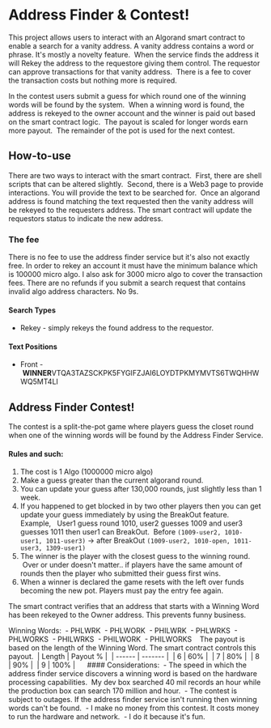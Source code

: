 # Address Finder & Contest!

This project allows users to interact with an Algorand smart contract to enable a search for a vanity address. A vanity address contains a word or phrase. It's mostly a novelty feature.  When the service finds the address it will Rekey the address to the requestore giving them control. The requestor can approve transactions for that vanity address.  There is a fee to cover the transaction costs but nothing more is required.  

In the contest users submit a guess for which round one of the winning words will be found by the system.  When a winning word is found, the address is rekeyed to the owner account and the winner is paid out based on the smart contract logic.  The payout is scaled for longer words earn more payout.  The remainder of the pot is used for the next contest.

## How-to-use

There are two ways to interact with the smart contract.  First, there are shell scripts that can be altered slightly.  Second, there is a Web3 page to provide interactions. 
You will provide the text to be searched for.  Once an algorand address is found matching the text requested then the vanity address will be rekeyed to the requesters address. The smart contract will update the requestors status to indicate the new address. 

### The fee

There is no fee to use the address finder service but it's also not exactly free. In order to rekey an account it must have the minimum balance which is 100000 micro algo. I also ask for 3000 micro algo to cover the transaction fees. There are no refunds if you submit a search request that contains invalid algo address characters. No 9s. 

#### Search Types

- Rekey - simply rekeys the found address to the requestor. 

#### Text Positions

- Front -  **WINNER**VTQA3TAZSCKPK5FYGIFZJAI6LOYDTPKMYMVTS6TWQHHWWQ5MT4LI

## Address Finder Contest!

The contest is a split-the-pot game where players guess the closet round when one of the winning words will be found by the Address Finder Service. 

#### Rules and such:
1. The cost is 1 Algo (1000000 micro algo)
2. Make a guess greater than the current algorand round. 
3. You can update your guess after 130,000 rounds, just slightly less than 1 week. 
4. If you happened to get blocked in by two other players then you can get update your guess immediately by using the BreakOut feature. 
    Example,   User1 guess round 1010, user2 guesses 1009 and user3 guesses 1011 then user1 can BreakOut.  Before `(1009-user2, 1010-user1, 1011-user3)` -> after BreakOut `(1009-user2, 1010-open, 1011-user3, 1309-user1)`
5. The winner is the player with the closest guess to the winning round.  Over or under doesn't matter.. if players have the same amount of rounds then the player who submitted their guess first wins. 
6. When a winner is declared the game resets with the left over funds becoming the new pot. Players must pay the entry fee again. 

The smart contract verifies that an address that starts with a Winning Word has been rekeyed to the Owner address. This prevents funny business. 

Winning Words:
 - PHLWRK
 - PHLWORK
 - PHILWRK
 - PHLWRKS
 - PHLWORKS
 - PHILWRKS
 - PHILWORK
 - PHILWORKS
  
 The payout is based on the length of the Winning Word. The smart contract controls this payout. 
 | Length | Payout % |
 | ------ | ------- |
 | 6 | 60% |
 | 7 | 80% | 
 | 8 | 90% | 
 | 9 | 100% |
 
 
 #### Considerations: 
 - The speed in which the address finder service discovers a winning word is based on the hardware processing capabilities.  My dev box searched 40 mil records an hour while the production box can search 170 million and hour.
 - The contest is subject to outages. If the address finder service isn't running then winning words can't be found. 
 - I make no money from this contest. It costs money to run the hardware and network.
 - I do it because it's fun. 
